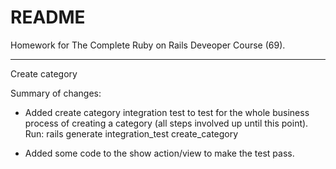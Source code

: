 # README

Homework for The Complete Ruby on Rails Deveoper Course (69).

-----------

Create category


Summary of changes:

- Added create category integration test to test for the whole business process of creating a category (all steps involved up until this point).
    Run: rails generate integration_test create_category

- Added some code to the show action/view to make the test pass.